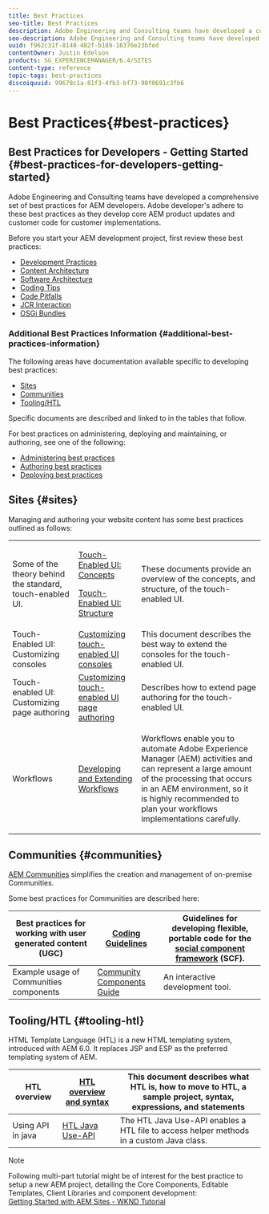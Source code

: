 ```yaml
---
title: Best Practices
seo-title: Best Practices
description: Adobe Engineering and Consulting teams have developed a comprehensive set of best practices for AEM developers
seo-description: Adobe Engineering and Consulting teams have developed a comprehensive set of best practices for AEM developers
uuid: f962c31f-8140-482f-b189-16376e23bfed
contentOwner: Justin Edelson
products: SG_EXPERIENCEMANAGER/6.4/SITES
content-type: reference
topic-tags: best-practices
discoiquuid: 99678c1a-81f3-4fb3-bf73-98f0691c3fb6
---
```


# Best Practices{#best-practices}

## Best Practices for Developers - Getting Started {#best-practices-for-developers-getting-started}

Adobe Engineering and Consulting teams have developed a comprehensive set of best practices for AEM developers. Adobe developer's adhere to these best practices as they develop core AEM product updates and customer code for customer implementations.

Before you start your AEM development project, first review these best practices:

* [Development Practices](/help/sites/developing/using/development-practices.md)
* [Content Architecture](/help/sites/developing/using/content-architecture.md)
* [Software Architecture](/help/sites/developing/using/software-architecture.md)
* [Coding Tips](/help/sites/developing/using/coding-tips.md)
* [Code Pitfalls](/help/sites/developing/using/code-pitfalls.md)
* [JCR Interaction](/help/sites/developing/using/jcr-integration.md)
* [OSGi Bundles](/help/sites/developing/using/osgi-bundles.md)

### Additional Best Practices Information {#additional-best-practices-information}

The following areas have documentation available specific to developing best practices:

* [Sites](#sites)
* [Communities](/help/sites/developing/using/best-practices.md#communities)
* [Tooling/HTL](/help/sites/developing/using/best-practices.md#tooling-htl)

Specific documents are described and linked to in the tables that follow.

For best practices on administering, deploying and maintaining, or authoring, see one of the following:

* [Administering best practices](/help/sites/administering/using/administer-best-practices.md)
* [Authoring best practices](/help/sites/authoring/using/best-practices.md)
* [Deploying best practices](/help/sites/deploying/using/best-practices.md)

## Sites {#sites}

Managing and authoring your website content has some best practices outlined as follows:

<table> 
 <tbody>
  <tr>
   <td>Some of the theory behind the standard, touch-enabled UI.</td> 
   <td><p><a href="/help/sites/developing/using/touch-ui-concepts.md">Touch-Enabled UI: Concepts</a></p> <p><a href="/help/sites/developing/using/touch-ui-structure.md">Touch-Enabled UI: Structure</a></p> </td> 
   <td>These documents provide an overview of the concepts, and structure, of the touch-enabled UI.</td> 
  </tr>
  <tr>
   <td>Touch-Enabled UI: Customizing consoles </td> 
   <td><a href="/help/sites/developing/using/customizing-consoles-touch.md">Customizing touch-enabled UI consoles</a></td> 
   <td>This document describes the best way to extend the consoles for the touch-enabled UI.</td> 
  </tr>
  <tr>
   <td>Touch-enabled UI: Customizing page authoring</td> 
   <td><a href="/help/sites/developing/using/customizing-page-authoring-touch.md">Customizing touch-enabled UI page authoring</a></td> 
   <td>Describes how to extend page authoring for the touch-enabled UI.</td> 
  </tr>
  <tr>
   <td>Workflows</td> 
   <td><a href="/help/sites/developing/using/workflows-best-practices.md">Developing and Extending Workflows</a></td> 
   <td><p>Workflows enable you to automate Adobe Experience Manager (AEM) activities and can represent a large amount of the processing that occurs in an AEM environment, so it is highly recommended to plan your workflows implementations carefully.</p> </td> 
  </tr>
 </tbody>
</table>

## Communities {#communities}

[AEM Communities](/help/communities/overview.md) simplifies the creation and management of on-premise Communities.

Some best practices for Communities are described here:

| Best practices for working with user generated content (UGC) | [Coding Guidelines](/help/communities/code-guide.md) |Guidelines for developing flexible, portable code for the [social component framework](/help/communities/scf.md) (SCF). |
|---|---|---|
| Example usage of Communities components | [Community Components Guide](/help/communities/components-guide.md) |An interactive development tool. |

## Tooling/HTL {#tooling-htl}

HTML Template Language (HTL) is a new HTML templating system, introduced with AEM 6.0. It replaces JSP and ESP as the preferred templating system of AEM.

| HTL overview | [HTL overview and syntax](https://helpx.adobe.com/experience-manager/htl/user-guide.html) |This document describes what HTL is, how to move to HTL, a sample project, syntax, expressions, and statements |
|---|---|---|
| Using API in java | [HTL Java Use-API](https://helpx.adobe.com/experience-manager/htl/using/use-api.html) |The HTL Java Use-API enables a HTL file to access helper methods in a custom Java class.  |

>[!NOTE]
>
>Following multi-part tutorial might be of interest for the best practice to setup a new AEM project, detailing the Core Components, Editable Templates, Client Libraries and component development:  
>[Getting Started with AEM Sites - WKND Tutorial](https://helpx.adobe.com/experience-manager/kt/sites/using/getting-started-wknd-tutorial-develop.html)

